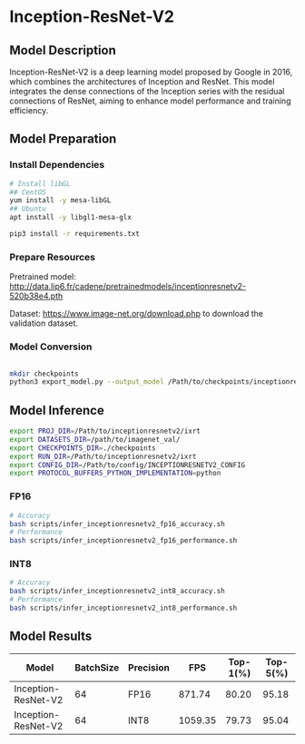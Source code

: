 # Inception-ResNet-V2

## Model Description

Inception-ResNet-V2 is a deep learning model proposed by Google in 2016, which combines the architectures of Inception and ResNet. This model integrates the dense connections of the Inception series with the residual connections of ResNet, aiming to enhance model performance and training efficiency.

## Model Preparation

### Install Dependencies

```bash
# Install libGL
## CentOS
yum install -y mesa-libGL
## Ubuntu
apt install -y libgl1-mesa-glx

pip3 install -r requirements.txt
```

### Prepare Resources

Pretrained model: <http://data.lip6.fr/cadene/pretrainedmodels/inceptionresnetv2-520b38e4.pth>

Dataset: <https://www.image-net.org/download.php> to download the validation dataset.

### Model Conversion

```bash

mkdir checkpoints
python3 export_model.py --output_model /Path/to/checkpoints/inceptionresnetv2.onnx
```

## Model Inference

```bash
export PROJ_DIR=/Path/to/inceptionresnetv2/ixrt
export DATASETS_DIR=/path/to/imagenet_val/
export CHECKPOINTS_DIR=./checkpoints
export RUN_DIR=/Path/to/inceptionresnetv2/ixrt
export CONFIG_DIR=/Path/to/config/INCEPTIONRESNETV2_CONFIG
export PROTOCOL_BUFFERS_PYTHON_IMPLEMENTATION=python
```

### FP16

```bash
# Accuracy
bash scripts/infer_inceptionresnetv2_fp16_accuracy.sh
# Performance
bash scripts/infer_inceptionresnetv2_fp16_performance.sh
```

### INT8

```bash
# Accuracy
bash scripts/infer_inceptionresnetv2_int8_accuracy.sh
# Performance
bash scripts/infer_inceptionresnetv2_int8_performance.sh
```

## Model Results

| Model               | BatchSize | Precision | FPS     | Top-1(%) | Top-5(%) |
|---------------------|-----------|-----------|---------|----------|----------|
| Inception-ResNet-V2 | 64        | FP16      | 871.74  | 80.20    | 95.18    |
| Inception-ResNet-V2 | 64        | INT8      | 1059.35 | 79.73    | 95.04    |
